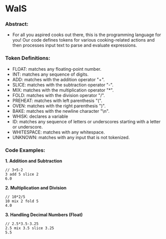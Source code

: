 # WalS

### Abstract:
* For all you aspired cooks out there, this is the programming language for you! Our code defines tokens for various cooking-related actions and then processes input text to parse and evaluate expressions. 

### Token Definitions:
* FLOAT: matches any floating-point number.
* INT: matches any sequence of digits.
* ADD: matches with the addition operator "+".
* SLICE: matches with the subtraction operator "-".
* MIX: matches with the multiplication operator "*".
* FOLD: matches with the division operator "/".
* PREHEAT: matches with left parenthesis "(".
* OVEN: matches with the right parenthesis ")".
* BAKE: matches with the newline character "\n".
* WHISK: declares a variable
* ID: matches any sequence of letters or underscores starting with a letter or underscore.
* WHITESPACE: matches with any whitespace.
* UNKNOWN: matches with any input that is not tokenized.

### Code Examples:
**1. Addition and Subtraction**
```
// 3+5-2
3 add 5 slice 2
6.0
```
**2. Multiplication and Division**
```
// 10*2/5
10 mix 2 fold 5
4.0
```
**3. Handling Decimal Numbers (Float)**
```
// 2.5*3.5-3.25
2.5 mix 3.5 slice 3.25
5.5
```

